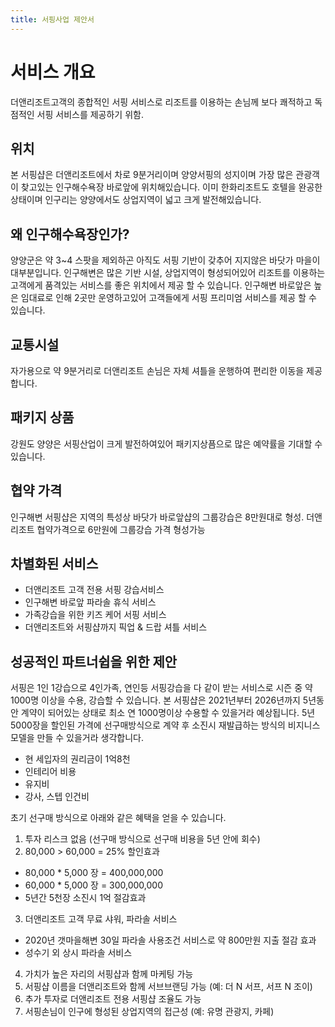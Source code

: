 ```yaml
---
title: 서핑사업 제안서
---
```


# 서비스 개요

더앤리조트고객의 종합적인 서핑 서비스로 리조트를 이용하는 손님께 보다 쾌적하고 독점적인 서핑 서비스를 제공하기 위함.

## 위치

본 서핑샵은 더앤리조트에서 차로 9분거리이며 양양서핑의 성지이며 가장 많은 관광객이 찾고있는 인구해수욕장 바로앞에 위치해있습니다.
이미 한화리조트도 호텔을 완공한 상태이며 인구리는 양양에서도 상업지역이 넓고 크게 발전해있습니다.

## 왜 인구해수욕장인가?

양양군은 약 3~4 스팟을 제외하곤 아직도 서핑 기반이 갖추어 지지않은 바닷가 마을이 대부분입니다.
인구해변은 많은 기반 시설, 상업지역이 형성되어있어 리조트를 이용하는 고객에게 품격있는 서비스를 좋은 위치에서 제공
할 수 있습니다.
인구해변 바로앞은 높은 임대료로 인해 2곳만 운영하고있어 고객들에게 서핑 프리미엄 서비스를 제공 할 수 있습니다.

## 교통시설

자가용으로 약 9분거리로 더앤리조트 손님은 자체 셔틀을 운행하여 편리한 이동을 제공합니다.

## 패키지 상품

강원도 양양은 서핑산업이 크게 발전하여있어 패키지상픔으로 많은 예약률을 기대할 수 있습니다.

## 협약 가격

인구해변 서핑샵은 지역의 특성상 바닷가 바로앞샵의 그룹강습은 8만원대로 형성.
더앤리조트 협약가격으로 6만원에 그룹강습 가격 형성가능

## 차별화된 서비스

- 더앤리조트 고객 전용 서핑 강습서비스
- 인구해변 바로앞 파라솔 휴식 서비스
- 가족강습을 위한 키즈 케어 서핑 서비스
- 더앤리조트와 서핑샵까지 픽업 & 드랍 셔틀 서비스

## 성공적인 파트너쉽을 위한 제안

서핑은 1인 1강습으로 4인가족, 연인등 서핑강습을 다 같이 받는 서비스로 시즌 중 약 1000명 이상을 수용, 강습할 수 있습니다.
본 서핑샵은 2021년부터 2026년까지 5년동안 계약이 되어있는 상태로 최소 연 1000명이상 수용할 수 있을거라 예상됩니다.
5년 5000장을 할인된 가격에 선구매방식으로 계약 후 소진시 재발급하는 방식의 비지니스 모델을 만들 수 있을거라 생각합니다.

- 현 세입자의 권리금이 1억8천
- 인테리어 비용
- 유지비
- 강사, 스텝 인건비

초기 선구매 방식으로 아래와 같은 혜택을 얻을 수 있습니다.

1. 투자 리스크 없음 (선구매 방식으로 선구매 비용을 5년 안에 회수)
2. 80,000 > 60,000 = 25% 할인효과

- 80,000 \* 5,000 장 = 400,000,000
- 60,000 \* 5,000 장 = 300,000,000
- 5년간 5천장 소진시 1억 절감효과

3. 더앤리조트 고객 무료 샤워, 파라솔 서비스

- 2020년 갯마을해변 30일 파라솔 사용조건 서비스로 약 800만원 지출 절감 효과
- 성수기 외 상시 파라솔 서비스

4. 가치가 높은 자리의 서핑샵과 함께 마케팅 가능
5. 서핑샵 이름을 더앤리조트와 함께 서브브랜딩 가능 (예: 더 N 서프, 서프 N 조이)
6. 추가 투자로 더앤리조트 전용 서핑샵 조율도 가능
7. 서핑손님이 인구에 형성된 상업지역의 접근성 (예: 유명 관광지, 카페)
